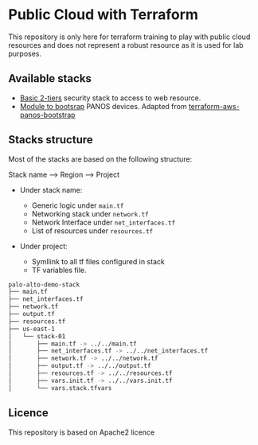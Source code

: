 # Public Cloud with Terraform

This repository is only here for terraform training to play with public cloud resources and does not represent a robust resource as it is used for lab purposes.

## Available stacks

- [Basic 2-tiers](palo-alto-demo-stack/) security stack to access to web resource.
- [Module to bootsrap](modules/s3-bootstrap-panos/) PANOS devices. Adapted from [terraform-aws-panos-bootstrap](https://github.com/PaloAltoNetworks/terraform-aws-panos-bootstrap)

## Stacks structure

Most of the stacks are based on the following structure:

Stack name --> Region --> Project

- Under stack name:
  - Generic logic under `main.tf`
  - Networking stack under `network.tf`
  - Network Interface under `net_interfaces.tf`
  - List of resources under `resources.tf`

- Under project:
  - Symllink to all tf files configured in stack
  - TF variables file.

```bash
palo-alto-demo-stack
├── main.tf
├── net_interfaces.tf
├── network.tf
├── output.tf
├── resources.tf
├── us-east-1
│   └── stack-01
│       ├── main.tf -> ../../main.tf
│       ├── net_interfaces.tf -> ../../net_interfaces.tf
│       ├── network.tf -> ../../network.tf
│       ├── output.tf -> ../../output.tf
│       ├── resources.tf -> ../../resources.tf
│       ├── vars.init.tf -> ../../vars.init.tf
│       └── vars.stack.tfvars
```

## Licence

This repository is based on Apache2 licence

